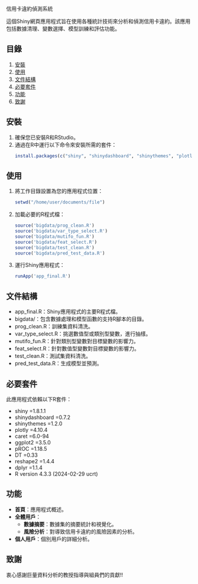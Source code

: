 信用卡違約偵測系統

這個Shiny網頁應用程式旨在使用各種統計技術來分析和偵測信用卡違約。該應用包括數據清理、變數選擇、模型訓練和評估功能。

## 目錄

1. [安裝](#安裝)
2. [使用](#使用)
3. [文件結構](#文件結構)
4. [必要套件](#必要套件)
5. [功能](#功能)
6. [致謝](#致謝)

## 安裝

1. 確保您已安裝R和RStudio。
2. 通過在R中運行以下命令來安裝所需的套件：
    ```R
    install.packages(c("shiny", "shinydashboard", "shinythemes", "plotly", "caret", "ggplot2", "pROC", "DT", "reshape2", "dplyr"))
    ```

## 使用

1. 將工作目錄設置為您的應用程式位置：
    ```R
    setwd("/home/user/documents/file")
    ```
2. 加載必要的R程式檔：
    ```R
    source('bigdata/prog_clean.R')
    source('bigdata/var_type_select.R')
    source('bigdata/mutifo_fun.R')
    source('bigdata/feat_select.R')
    source('bigdata/test_clean.R')
    source('bigdata/pred_test_data.R')
    ```
3. 運行Shiny應用程式：
    ```R
    runApp('app_final.R')
    ```

## 文件結構

- app_final.R：Shiny應用程式的主要R程式檔。
- bigdata/：包含數據處理和模型函數的支持R腳本的目錄。
- prog_clean.R：訓練集資料清洗。
- var_type_select.R：挑選數值型或類別型變數，進行抽樣。
- mutifo_fun.R：針對類別型變數對目標變數的影響力。
- feat_select.R：針對數值型變數對目標變數的影響力。
- test_clean.R：測試集資料清洗。
- pred_test_data.R：生成模型並預測。

## 必要套件

此應用程式依賴以下R套件：
- shiny =1.8.1.1
- shinydashboard =0.7.2
- shinythemes =1.2.0
- plotly =4.10.4
- caret =6.0-94
- ggplot2 =3.5.0
- pROC =1.18.5
- DT =0.33
- reshape2 =1.4.4
- dplyr =1.1.4
- R version 4.3.3 (2024-02-29 ucrt)


## 功能

- **首頁**：應用程式概述。
- **全體用戶**：
  - **數據摘要**：數據集的摘要統計和視覺化。
  - **風險分析**：對導致信用卡違約的風險因素的分析。
- **個人用戶**：個別用戶的詳細分析。

## 致謝

衷心感謝巨量資料分析的教授指導與組員們的貢獻!!
